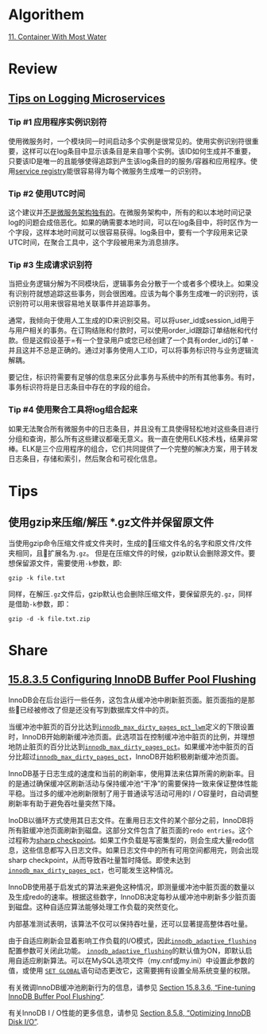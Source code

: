 # Algorithem

[11. Container With Most Water](https://github.com/weiboscrapper1/arts_leetcode/blob/master/src/main/java/practice/leetcode/algorithm/ContainerWithMostWater.java)

# Review

## [Tips on Logging Microservices](https://logz.io/blog/logging-microservices/)

### Tip #1 应用程序实例识别符

使用微服务时，一个模块同一时间启动多个实例是很常见的。使用实例识别符很重要，这样可以在log条目中显示该条目是来自哪个实例。该ID如何生成并不重要，只要该ID是唯一的且能够使得追踪到产生该log条目的的服务/容器和应用程序。使用[service registry](http://microservices.io/patterns/service-registry.html)能很容易得为每个微服务生成唯一的识别符。

### Tip #2 使用UTC时间

这个建议并[不是微服务架构独有的](http://yellerapp.com/posts/2015-01-12-the-worst-server-setup-you-can-make.html)。在微服务架构中，所有的和以本地时间记录log的问题会成倍恶化。如果的确需要本地时间，可以在log条目中，将时区作为一个字段，这样本地时间就可以很容易获得。log条目中，要有一个字段用来记录UTC时间，在聚合工具中，这个字段被用来为消息排序。

### Tip #3 生成请求识别符
当把业务逻辑分解为不同模块后，逻辑事务会分散于一个或者多个模块上。如果没有识别符就想追踪这些事务，则会很困难。应该为每个事务生成唯一的识别符，该识别符可以用来很容易地关联事件并追踪事务。

通常，我倾向于使用人工生成的ID来识别交易。可以将user_id或session_id用于与用户相关的事务。在订购结账和付款时，可以使用order_id跟踪订单结帐和代付款。但是这假设基于=有一个登录用户或您已经创建了一个具有order_id的订单 - 并且这并不总是正确的。通过对事务使用人工ID，可以将事务标识符与业务逻辑流解耦。

要记住，标识符需要有足够的信息来区分此事务与系统中的所有其他事务。有时，事务标识符将是日志条目中存在的字段的组合。

### Tip #4 使用聚合工具将log组合起来
如果无法聚合所有微服务中的日志条目，并且没有工具使得轻松地对这些条目进行分组和查询，那么所有这些建议都毫无意义。我一直在使用ELK技术栈，结果非常棒。ELK是三个应用程序的组合，它们共同提供了一个完整的解决方案，用于转发日志条目，存储和索引，然后聚合和可视化信息。

# Tips
## 使用gzip来压缩/解压 *.gz文件并保留原文件
当使用gzip命令压缩文件或文件夹时，生成的压缩文件名的名字和原文件/文件夹相同，且扩展名为`.gz`。
但是在压缩文件的时候，gzip默认会删除源文件。要想保留源文件，需要使用`-k`参数，即:
```
gzip -k file.txt
```

同样，在解压`.gz`文件后，gzip默认也会删除压缩文件，要保留原先的`.gz`，同样是借助`-k`参数，即：
```
gzip -d -k file.txt.zip
```

# Share
## [15.8.3.5 Configuring InnoDB Buffer Pool Flushing](https://dev.mysql.com/doc/refman/8.0/en/innodb-performance-adaptive_flushing.html)

InnoDB会在后台运行一些任务，这包含从缓冲池中刷新脏页面。脏页面指的是那些已经被修改了但是还没有写到数据库文件中的页。

当缓冲池中脏页的百分比达到[`innodb_max_dirty_pages_pct_lwm`](https://dev.mysql.com/doc/refman/8.0/en/innodb-parameters.html#sysvar_innodb_max_dirty_pages_pct_lwm)定义的下限设置时，InnoDB开始刷新缓冲池页面。此选项旨在控制缓冲池中脏页的比例，并理想地防止脏页的百分比达到[`innodb_max_dirty_pages_pct`](https://dev.mysql.com/doc/refman/8.0/en/innodb-parameters.html#sysvar_innodb_max_dirty_pages_pct)。如果缓冲池中脏页的百分比超过[`innodb_max_dirty_pages_pct`](https://dev.mysql.com/doc/refman/8.0/en/innodb-parameters.html#sysvar_innodb_max_dirty_pages_pct)，InnoDB开始积极刷新缓冲池页面。

InnoDB基于日志生成的速度和当前的刷新率，使用算法来估算所需的刷新率。目的是通过确保缓冲区刷新活动与保持缓冲池“干净”的需要保持一致来保证整体性能平稳。当过多的缓冲池刷新限制了用于普通读写活动可用的I / O容量时，自动调整刷新率有助于避免吞吐量突然下降。

InoDB以循环方式使用其日志文件。在重用日志文件的某个部分之前，InnoDB将所有脏缓冲池页面刷新到磁盘。这部分文件包含了脏页面的`redo entries`。这个过程称为[sharp checkpoint](https://dev.mysql.com/doc/refman/8.0/en/glossary.html#glos_sharp_checkpoint)。如果工作负载是写密集型的，则会生成大量redo信息，这些信息都写入日志文件。如果日志文件中的所有可用空间都用完，则会出现sharp checkpoint，从而导致吞吐量暂时降低。即使未达到[`innodb_max_dirty_pages_pct`](https://dev.mysql.com/doc/refman/8.0/en/innodb-parameters.html#sysvar_innodb_max_dirty_pages_pct)，也可能发生这种情况。

InnoDB使用基于启发式的算法来避免这种情况，即测量缓冲池中脏页面的数量以及生成redo的速率。根据这些数字，InnoDB决定每秒从缓冲池中刷新多少脏页面到磁盘。这种自适应算法能够处理工作负载的突然变化。

内部基准测试表明，该算法不仅可以保持吞吐量，还可以显著提高整体吞吐量。

由于自适应刷新会显着影响工作负载的I/O模式，因此[`innodb_adaptive_flushing`](https://dev.mysql.com/doc/refman/8.0/en/innodb-parameters.html#sysvar_innodb_adaptive_flushing)配置参数可关闭此功能。 [`innodb_adaptive_flushing`](https://dev.mysql.com/doc/refman/8.0/en/innodb-parameters.html#sysvar_innodb_adaptive_flushing)的默认值为ON，即默认启用自适应刷新算法。可以在MySQL选项文件（my.cnf或my.ini）中设置此参数的值，或使用 [`SET GLOBAL`](https://dev.mysql.com/doc/refman/8.0/en/set-variable.html)语句动态更改它，这需要拥有设置全局系统变量的权限。

有关微调InnoDB缓冲池刷新行为的信息，请参见 [Section 15.8.3.6, “Fine-tuning InnoDB Buffer Pool Flushing”](https://dev.mysql.com/doc/refman/8.0/en/innodb-lru-background-flushing.html).

有关InnoDB I / O性能的更多信息，请参见 [Section 8.5.8, “Optimizing InnoDB Disk I/O”](https://dev.mysql.com/doc/refman/8.0/en/optimizing-innodb-diskio.html).
